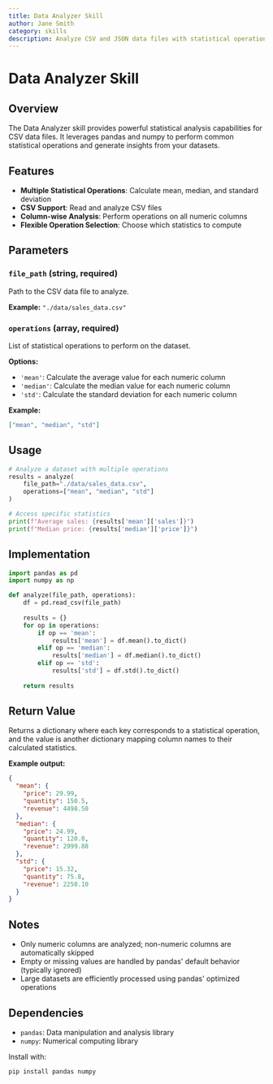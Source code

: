 ```yaml
---
title: Data Analyzer Skill
author: Jane Smith
category: skills
description: Analyze CSV and JSON data files with statistical operations including mean, median, standard deviation, and generate summary reports.
---
```


# Data Analyzer Skill

## Overview

The Data Analyzer skill provides powerful statistical analysis capabilities for CSV data files. It leverages pandas and numpy to perform common statistical operations and generate insights from your datasets.

## Features

- **Multiple Statistical Operations**: Calculate mean, median, and standard deviation
- **CSV Support**: Read and analyze CSV files
- **Column-wise Analysis**: Perform operations on all numeric columns
- **Flexible Operation Selection**: Choose which statistics to compute

## Parameters

### `file_path` (string, required)
Path to the CSV data file to analyze.

**Example:** `"./data/sales_data.csv"`

### `operations` (array, required)
List of statistical operations to perform on the dataset.

**Options:**
- `'mean'`: Calculate the average value for each numeric column
- `'median'`: Calculate the median value for each numeric column
- `'std'`: Calculate the standard deviation for each numeric column

**Example:**
```json
["mean", "median", "std"]
```

## Usage

```python
# Analyze a dataset with multiple operations
results = analyze(
    file_path="./data/sales_data.csv",
    operations=["mean", "median", "std"]
)

# Access specific statistics
print(f"Average sales: {results['mean']['sales']}")
print(f"Median price: {results['median']['price']}")
```

## Implementation

```python
import pandas as pd
import numpy as np

def analyze(file_path, operations):
    df = pd.read_csv(file_path)
    
    results = {}
    for op in operations:
        if op == 'mean':
            results['mean'] = df.mean().to_dict()
        elif op == 'median':
            results['median'] = df.median().to_dict()
        elif op == 'std':
            results['std'] = df.std().to_dict()
    
    return results
```

## Return Value

Returns a dictionary where each key corresponds to a statistical operation, and the value is another dictionary mapping column names to their calculated statistics.

**Example output:**
```json
{
  "mean": {
    "price": 29.99,
    "quantity": 150.5,
    "revenue": 4498.50
  },
  "median": {
    "price": 24.99,
    "quantity": 120.0,
    "revenue": 2999.88
  },
  "std": {
    "price": 15.32,
    "quantity": 75.8,
    "revenue": 2250.10
  }
}
```

## Notes

- Only numeric columns are analyzed; non-numeric columns are automatically skipped
- Empty or missing values are handled by pandas' default behavior (typically ignored)
- Large datasets are efficiently processed using pandas' optimized operations

## Dependencies

- `pandas`: Data manipulation and analysis library
- `numpy`: Numerical computing library

Install with:
```bash
pip install pandas numpy
```
